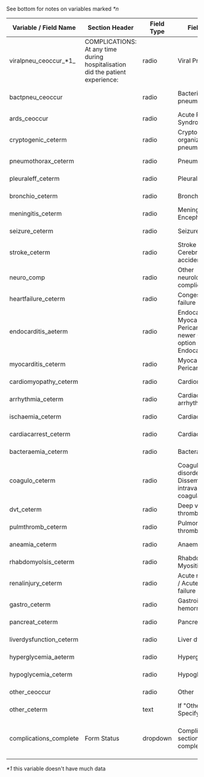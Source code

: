See bottom for notes on variables marked _*n_

| Variable / Field Name      |  Section Header                                                                 |  Field Type  |  Field Label                                                                                   |  Choices or Calculations                      | Comments                  |
|----------------------------|---------------------------------------------------------------------------------|--------------|------------------------------------------------------------------------------------------------|-----------------------------------------------|---------------------------|
|  viralpneu\_ceoccur_*1_        |  COMPLICATIONS: At any time during hospitalisation did the patient experience:  |  radio       |  Viral Pneumonia                                                                               |  1, Yes ; 2, No ; 3, N/A                      |                           |
|  bactpneu\_ceoccur         |                                                                                 |  radio       |  Bacterial pneumonia                                                                           |  1, Yes ; 2, No ; 3, N/A                      | Comments about this field |
|  ards\_ceoccur             |                                                                                 |  radio       |  Acute Respiratory Syndrome                                                                    |  1, Yes ; 2, No ; 3, N/A                      |                           |
|  cryptogenic\_ceterm       |                                                                                 |  radio       |  Cryptogenic organizing pneumonia (COP)                                                        |  1, Yes ; 2, No ; 3, N/A                      |                           |
|  pneumothorax\_ceterm      |                                                                                 |  radio       |  Pneumothorax                                                                                  |  1, Yes ; 2, No ; 3, N/A                      |                           |
|  pleuraleff\_ceterm        |                                                                                 |  radio       |  Pleural effusion                                                                              |  1, Yes ; 2, No ; 3, N/A                      |                           |
|  bronchio\_ceterm          |                                                                                 |  radio       |  Bronchiolitis                                                                                 |  1, Yes ; 2, No ; 3, N/A                      |                           |
|  meningitis\_ceterm        |                                                                                 |  radio       |  Meningitis / Encephalitis                                                                     |  1, Yes ; 2, No ; 3, N/A                      |                           |
|  seizure\_ceterm           |                                                                                 |  radio       |  Seizure                                                                                       |  1, Yes ; 2, No ; 3, N/A                      |                           |
|  stroke\_ceterm            |                                                                                 |  radio       |  Stroke / Cerebrovascular accident                                                             |  1, Yes ; 2, No ; 3, N/A                      |                           |
|  neuro\_comp               |                                                                                 |  radio       |  Other neurological complication                                                               |  1, Yes ; 2, No ; 3, N/A                      |                           |
|  heartfailure\_ceterm      |                                                                                 |  radio       |  Congestive heart failure                                                                      |  1, Yes ; 2, No ; 3, N/A                      |                           |
|  endocarditis\_aeterm      |                                                                                 |  radio       |  Endocarditis / Myocarditis Pericarditis (for newer CRF this option covers Endocarditis only)  |  1, Yes ; 2, No ; 3, N/A                      |                           |
|  myocarditis\_ceterm       |                                                                                 |  radio       |  Myocarditis / Pericarditis                                                                    |  1, Yes ; 2, No ; 3, N/A                      |                           |
|  cardiomyopathy\_ceterm    |                                                                                 |  radio       |  Cardiomyopathy                                                                                |  1, Yes ; 2, No ; 3, N/A                      |                           |
|  arrhythmia\_ceterm        |                                                                                 |  radio       |  Cardiac arrhythmia                                                                            |  1, Yes ; 2, No ; 3, N/A                      |                           |
|  ischaemia\_ceterm         |                                                                                 |  radio       |  Cardiac ischemia                                                                              |  1, Yes ; 2, No ; 3, N/A                      |                           |
|  cardiacarrest\_ceterm     |                                                                                 |  radio       |  Cardiac arrest                                                                                |  1, Yes ; 2, No ; 3, N/A                      |                           |
|  bacteraemia\_ceterm       |                                                                                 |  radio       |  Bacteraemia                                                                                   |  1, Yes ; 2, No ; 3, N/A                      |                           |
|  coagulo\_ceterm           |                                                                                 |  radio       |  Coagulation disorder / Disseminated intravascular coagulation                                 |  1, Yes ; 2, No ; 3, N/A                      |                           |
|  dvt\_ceterm               |                                                                                 |  radio       |  Deep vein thrombosis                                                                          |  1, Yes ; 2, No ; 3, N/A                      |                           |
|  pulmthromb\_ceterm        |                                                                                 |  radio       |  Pulmonary thromboembolism                                                                     |  1, Yes ; 2, No ; 3, N/A                      |                           |
|  aneamia\_ceterm           |                                                                                 |  radio       |  Anaemia                                                                                       |  1, Yes ; 2, No ; 3, N/A                      |                           |
|  rhabdomyolsis\_ceterm     |                                                                                 |  radio       |  Rhabdomyolysis / Myositis                                                                     |  1, Yes ; 2, No ; 3, N/A                      |                           |
|  renalinjury\_ceterm       |                                                                                 |  radio       |  Acute renal injury / Acute renal failure                                                      |  1, Yes ; 2, No ; 3, N/A                      |                           |
|  gastro\_ceterm            |                                                                                 |  radio       |  Gastrointestinal hemorrhage                                                                   |  1, Yes ; 2, No ; 3, N/A                      |                           |
|  pancreat\_ceterm          |                                                                                 |  radio       |  Pancreatitis                                                                                  |  1, Yes ; 2, No ; 3, N/A                      |                           |
|  liverdysfunction\_ceterm  |                                                                                 |  radio       |  Liver dysfunction                                                                             |  1, Yes ; 2, No ; 3, N/A                      |                           |
|  hyperglycemia\_aeterm     |                                                                                 |  radio       |  Hyperglycaemia                                                                                |  1, Yes ; 2, No ; 3, N/A                      |                           |
|  hypoglycemia\_ceterm      |                                                                                 |  radio       |  Hypoglycaemia                                                                                 |  1, Yes ; 2, No ; 3, N/A                      |                           |
|  other\_ceoccur            |                                                                                 |  radio       |  Other                                                                                         |  1, Yes ; 2, No ; 3, N/A                      |                           |
|  other\_ceterm             |                                                                                 |  text        |  If "Other"; Specify                                                                           |                                               |                           |
|  complications\_complete   |  Form Status                                                                    |  dropdown    |  Complications section complete?                                                               |  0, Incomplete ; 1, Unverified ; 2, Complete  |


_*1_ this variable doesn't have much data